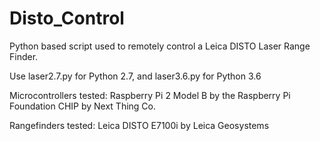 # Disto_Control
 Python based script used to remotely control a Leica DISTO Laser Range Finder.

 Use laser2.7.py for Python 2.7, and laser3.6.py for Python 3.6

 Microcontrollers tested:
 Raspberry Pi 2 Model B by the Raspberry Pi Foundation
 CHIP by Next Thing Co.

 Rangefinders tested:
Leica DISTO E7100i by Leica Geosystems

